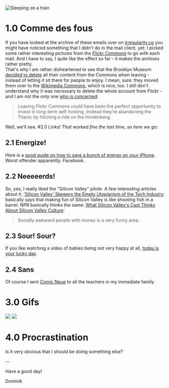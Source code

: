 ![Sleeping on a train](http://irregularity.lolproject.de/wp-content/uploads/sites/2/2014/04/7158674768_0ca0315640_o-1024x691.jpg)

# 1.0 Comme des fous
If you have looked at the archive of these emails over on [irregularity.co](http://irregularity.co/) you might have noticed something that I didn't do in the mail client, yet: I picked some rather interesting pictures from the [Flickr Commons](https://www.flickr.com/commons) to go with each mail. And I have to say, I quite like the effect so far - it makes the archives rather pretty.  
That's why I am rather disheartened to see that the Brooklyn Museum [decided to delete](http://www.brooklynmuseum.org/community/blogosphere/2014/04/04/social-change/) all their content from the Commons when leaving - instead of letting it sit there for people to enjoy.
I mean, sure: they moved them over to the [Wikimedia Commons](http://commons.wikimedia.org/wiki/Category:Images_from_Brooklyn_Museum_Flickr_stream), which is nice, too. I still don't understand why it was necessary to delete the whole account from Flickr - and I am not the only one [who is concerned](http://adactio.com/journal/6739/):

> Leaving Flickr Commons could have been the perfect opportunity to invest in long-term self-hosting. Instead they’re abandoning the Titanic by hitching a ride on the Hindenberg.

Well, we'll see.
#2.0 Links!
*That worked fine the last time, so here we go:*
## 2.1 Energize!
Here is a [good guide on how to save a bunch of energy on your iPhone](http://www.overthought.org/blog/2014/the-ultimate-guide-to-solving-ios-battery-drain). Worst offender apparently: Facebook.
## 2.2 Neeeeerds!
So, yes, I really liked the "Silicon Valley" pilote. A few interesting articles about it: ['Silicon Valley' Skewers the Empty Utopianism of the Tech Industry](http://motherboard.vice.com/read/silicon-valley-skewers-the-hollow-utopianism-of-tech-culture) basically says that making fun of Silicon Valley is like shooting fish in a barrel. NPR basically thinks the same: [What Silicon Valley's Cast Thinks About Silicon Valley Culture](http://www.npr.org/blogs/alltechconsidered/2014/03/24/293913606/what-silicon-valleys-cast-thinks-about-silicon-valley-culture?ft=1&f=1048):

> Socially awkward people with money is a very funny area.

## 2.3 Sour! Sour?
If you like watching a video of babies being not very happy at all, [today is your lucky day](https://www.youtube.com/watch?v=7q5mgtUOI_w).
## 2.4 Sans
Of course I sent [Comic Neue](http://comicneue.com/) to all the teachers in my immediate family.
# 3.0 Gifs
![](http://irregularity.lolproject.de/wp-content/uploads/sites/2/2014/04/gifs-1.gif)
![](http://irregularity.lolproject.de/wp-content/uploads/sites/2/2014/04/gifs-2.gif)
# 4.0 Procrastination
Is it very obvious that I should be doing something else?

--  

Have a good day!

Dominik